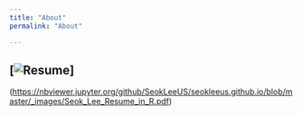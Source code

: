 ```yaml
---
title: "About"
permalink: "About"

---
```


## [![Resume](https://raw.githubusercontent.com/SeokLeeUS/seokleeus.github.io/master/_images/_Resume/Resume_Seok_Lee.jpg)]
(https://nbviewer.jupyter.org/github/SeokLeeUS/seokleeus.github.io/blob/master/_images/Seok_Lee_Resume_in_R.pdf)

